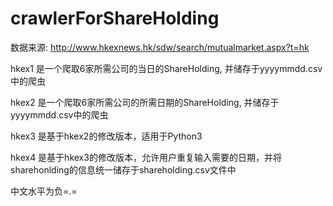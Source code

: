 # crawlerForShareHolding

数据来源: http://www.hkexnews.hk/sdw/search/mutualmarket.aspx?t=hk

hkex1 是一个爬取6家所需公司的当日的ShareHolding, 并储存于yyyymmdd.csv中的爬虫

hkex2 是一个爬取6家所需公司的所需日期的ShareHolding, 并储存于yyyymmdd.csv中的爬虫

hkex3 是基于hkex2的修改版本，适用于Python3

hkex4 是基于hkex3的修改版本，允许用户重复输入需要的日期，并将sharehonlding的信息统一储存于shareholding.csv文件中

中文水平为负=.=
